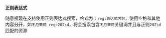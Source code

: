 **正则表达式**

随意搜现在支持使用正则表达式搜索，格式为：`reg:表达式内容`，使用空格和其他内容分开，如`冬月茉莉 reg:202\d`，将会搜索包含`冬月茉莉`关键词并且与正则`202\d`匹配的资源
